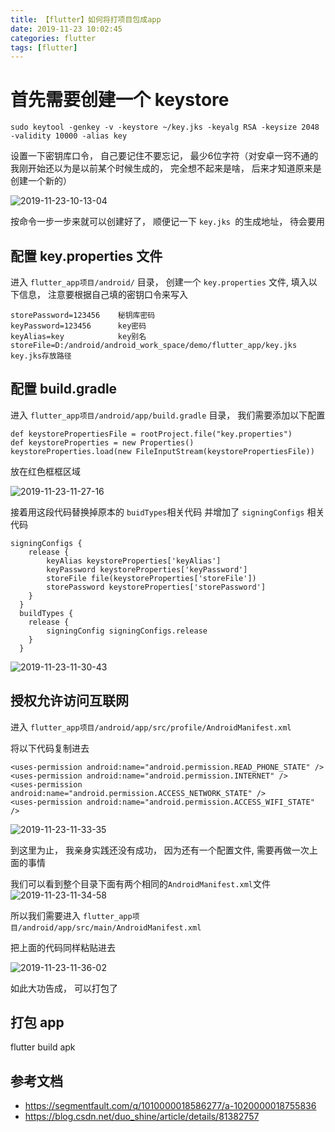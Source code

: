 ```yaml
---
title: 【flutter】如何将打项目包成app
date: 2019-11-23 10:02:45
categories: flutter
tags: [flutter]
---
```



# 首先需要创建一个 keystore

```shell
sudo keytool -genkey -v -keystore ~/key.jks -keyalg RSA -keysize 2048 -validity 10000 -alias key
```

设置一下密钥库口令， 自己要记住不要忘记， 最少6位字符（对安卓一窍不通的我刚开始还以为是以前某个时候生成的， 完全想不起来是啥， 后来才知道原来是创建一个新的）

![2019-11-23-10-13-04](http://img.nixiaolei.com/2019-11-23-10-13-04.png)


按命令一步一步来就可以创建好了， 顺便记一下 `key.jks `的生成地址， 待会要用

## 配置 key.properties 文件
进入 `flutter_app项目/android/` 目录， 创建一个 `key.properties` 文件, 填入以下信息， 注意要根据自己填的密钥口令来写入

```text
storePassword=123456	秘钥库密码
keyPassword=123456		key密码
keyAlias=key			key别名
storeFile=D:/android/android_work_space/demo/flutter_app/key.jks		key.jks存放路径
```


## 配置 build.gradle

进入 `flutter_app项目/android/app/build.gradle` 目录， 我们需要添加以下配置

```text
def keystorePropertiesFile = rootProject.file("key.properties")
def keystoreProperties = new Properties()
keystoreProperties.load(new FileInputStream(keystorePropertiesFile))
```

放在红色框框区域

![2019-11-23-11-27-16](http://img.nixiaolei.com/2019-11-23-11-27-16.png)


接着用这段代码替换掉原本的 `buidTypes`相关代码  并增加了 `signingConfigs` 相关代码

```text
signingConfigs {
    release {
        keyAlias keystoreProperties['keyAlias']
        keyPassword keystoreProperties['keyPassword']
        storeFile file(keystoreProperties['storeFile'])
        storePassword keystoreProperties['storePassword']
    }
  }
  buildTypes {
    release {
        signingConfig signingConfigs.release
    }
  }
```

![2019-11-23-11-30-43](http://img.nixiaolei.com/2019-11-23-11-30-43.png)


## 授权允许访问互联网

进入 `flutter_app项目/android/app/src/profile/AndroidManifest.xml`

将以下代码复制进去
```text
<uses-permission android:name="android.permission.READ_PHONE_STATE" />
<uses-permission android:name="android.permission.INTERNET" />
<uses-permission android:name="android.permission.ACCESS_NETWORK_STATE" />
<uses-permission android:name="android.permission.ACCESS_WIFI_STATE" />
```

![2019-11-23-11-33-35](http://img.nixiaolei.com/2019-11-23-11-33-35.png)


到这里为止， 我亲身实践还没有成功， 因为还有一个配置文件, 需要再做一次上面的事情

我们可以看到整个目录下面有两个相同的`AndroidManifest.xml`文件
![2019-11-23-11-34-58](http://img.nixiaolei.com/2019-11-23-11-34-58.png)

所以我们需要进入 `flutter_app项目/android/app/src/main/AndroidManifest.xml`

把上面的代码同样粘贴进去

![2019-11-23-11-36-02](http://img.nixiaolei.com/2019-11-23-11-36-02.png)

如此大功告成， 可以打包了

## 打包 app 

flutter build apk

## 参考文档

* https://segmentfault.com/q/1010000018586277/a-1020000018755836
* https://blog.csdn.net/duo_shine/article/details/81382757
